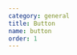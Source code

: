 ```yaml
---
category: general
title: Button
name: button
order: 1
---
```



<example name="dar-button-basic-example" />
